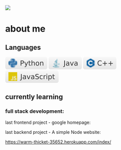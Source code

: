 <img src="https://github.com/yehudav/yehudav/blob/main/hello%20there.gif">

# about me

## Languages
<img src="https://github.com/yehudav/yehudav/blob/main/python.svg"> <img src="https://github.com/yehudav/yehudav/blob/main/java.svg"> <img src="https://github.com/yehudav/yehudav/blob/main/c++.svg"> <img src="https://github.com/yehudav/yehudav/blob/main/javascript.svg">



## currently learning

### full stack development:

last frontend project - google homepage:


last backend project - A simple Node website:

https://warm-thicket-35652.herokuapp.com/index/


